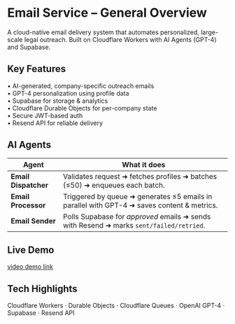 # Email Service – General Overview

A cloud-native email delivery system that automates personalized, large-scale legal outreach. Built on Cloudflare Workers with AI Agents (GPT-4) and Supabase.

## Key Features

• AI-generated, company-specific outreach emails  
• GPT-4 personalization using profile data  
• Supabase for storage & analytics  
• Cloudflare Durable Objects for per-company state  
• Secure JWT-based auth  
• Resend API for reliable delivery

## AI Agents

| Agent | What it does |
|-------|--------------|
| **Email Dispatcher** | Validates request ➜ fetches profiles ➜ batches (≤50) ➜ enqueues each batch. |
| **Email Processor** | Triggered by queue ➜ generates ≤5 emails in parallel with GPT-4 ➜ saves content & metrics. |
| **Email Sender** | Polls Supabase for *approved* emails ➜ sends with Resend ➜ marks `sent/failed/retried`. |


## Live Demo

[video demo link](https://link-here.com) 


## Tech Highlights

Cloudflare Workers · Durable Objects · Cloudflare Queues · OpenAI GPT-4 · Supabase · Resend API
